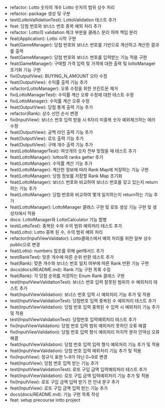 - refactor: Lotto 숫자의 개수 Lotto 숫자의 범위 상수 처리
- refactor: package 생성 및 구분
- test(LottoVallidationTest): LottoValidation 테스트 추가
- feat: 당첨 번호와 보너스 번호 중복 예외 처리 추가
- refactor: Lotto의 validation 체크 부분을 클래스 분리 하여 책임 분리
- feat(Application): Lotto 시작 구현
- feat(GameManager): 당첨 번호와 보너스 번호를 기반으로 계산하고 계산한 결과를 출력
- feat(GameManager): 당첨 번호와 보너스 번호를 입력받는 기능 적용 구현
- feat(GameManager): 구매할 가격 입력 및 가격에 대한 출력 및 lottoManager 초기화 기능 구현
- fix(OutputView): BUYING_N_AMOUNT 오타 수정
- feat(OutputView): 수익률 출력 기능 추가
- refactor(LottoManager): 오류 수정을 위한 프린트문 제거
- fix(LottoManagerTest): 수익률 계산 오류 수정에 대한 테스트 수정
- fix(LottoManager): 수익률 계산 오류 수정
- feat(OutputView): 당첨 통계 출력 기능 추가
- refactor(Rank): 상수 선언 순서 변경
- fix(InputView): 보너스 번호 입력 받을 시 6자리 미중복 숫자 예외체크하는 에러 수정
- feat(OutputView): 공백 라인 출력 기능 추가
- feat(OutputView): 로또 출력 기능 추가
- feat(OutputView): 구매 개수 출력 기능 추가
- test(LottoManagerTest): 여섯개의 숫자 전부 맞췄을 때 테스트 추가
- feat(LottoManager): lottos와 ranks getter 추가
- feat(LottoManager): 수익률 계산 기능 추가
- feat(LottoManager): 계산한 정보에 따라 Rank Map에 저장하는 기능 구현
- feat(LottoManager): 당첨 정보를 저장할 Rank Map 초기화
- feat(LottoManager): 보너스 번호와 비교하여 보너스 번호를 갖고 있는지 return하는 기능 추가
- feat(LottoManager): 당첨 번호와 비교하여 몇개 일치하는지 return하는 기능 추가
- feat(LottoManager): LottoManager 클래스 구현 및 로또 생성 기능 구현 및 생성자에서 적용
- docs: LottoManager와 LottoCalculator 기능 합병
- test(LottoTest): 중복된 수와 수의 범위 예외처리 테스트 추가
- feat(Lotto): Lotto 중복 된 수, 수의 범위 예외 처리
- refactor(InputViewValidator): Lotto클래스에서 예외 처리를 위한 일부 상수 public으로 변경
- feat(Lotto): numbers 참조를 위해 get메서드 추가
- test(RankTest): 맞춘 개수에 따른 순위 반환 테스트 추가
- feat(Rank): 맞춘 개수와 보너스 번호 일치 여부에 따른 Rank 반환 기능 구현
- docs(docs/README.md): Rank 기능 구현 목록 수정
- feat(Rank): 각 당첨 순위를 저장하는 Enum Rank 클래스 구현
- test(InputViewValidationTest): 보너스 번호 입력 잘못된 범위의 수 예외처리 테스트 추가
- feat(InputViewValidation): 보너스 번호 입력 시 예외처리 기능 추가 및 적용
- test(InputViewValidationTest): 당첨번호 입력 중복된 수 예외처리 테스트 추가
- feat(InputViewValidation): 당첨 번호 입력 중복된 수 입력 시 예외처리 기능 추가 및 적용
- test(InputViewValidationTest): 당첨번호 입력예외처리 테스트 추가
- fix(InputViewValidation): 당첨 번호 입력 범위 예외처리 못하던 오류 해결
- fix(InputViewValidation): 당첨 번호 입력 형식 예외처리 마지막 문자 인덱싱 오류 해결
- feat(InputViewValidation): 당첨 번호 입력 입력 형식 예외처리 기능 추가 및 적용
- feat(InputViewValidation): 당첨 번호 입력 예외처리 기능 추가 및 적용
- fix(InputView): 정규식 표현 1~9가 아닌 0~9로 변경
- feat(InputView): 당첨 번호 입력 받는 기능 추가
- test(InputViewValidationTest): 로또 구입 금액 입력예외처리 테스트 추가
- feat(InputViewValidation): 로또 구입 금액 입력예외처리 기능 추가 및 적용
- fix(InputView): 로또 구입 금액 입력 받기 전 안내 문구 추가
- feat(InputView): 로또 구입 금액 입력 받는 기능 추가
- docs(docs/README.md): 기능 구현 목록 작성
- feat: setup precourse lotto project
